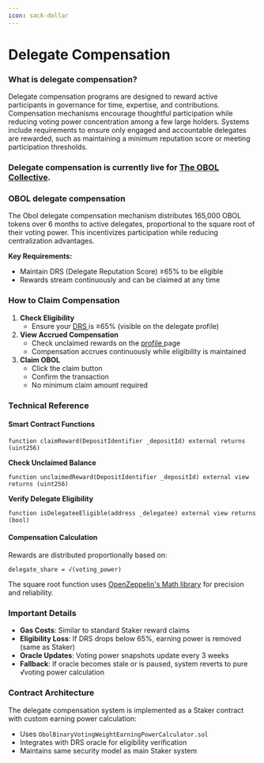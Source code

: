```yaml
---
icon: sack-dollar
---
```


# Delegate Compensation

### What is delegate compensation?  <a href="#id-7bd8cccb-6b50-4c44-a2f1-27975232711b" id="id-7bd8cccb-6b50-4c44-a2f1-27975232711b"></a>

Delegate compensation programs are designed to reward active participants in governance for time, expertise, and contributions. Compensation mechanisms encourage thoughtful participation while reducing voting power concentration among a few large holders. Systems include requirements to ensure only engaged and accountable delegates are rewarded, such as maintaining a minimum reputation score or meeting participation thresholds.

### Delegate compensation is currently live for [The OBOL Collective](https://www.tally.xyz/gov/obol). <a href="#id-7bd8cccb-6b50-4c44-a2f1-27975232711b" id="id-7bd8cccb-6b50-4c44-a2f1-27975232711b"></a>

### OBOL delegate compensation <a href="#id-7bd8cccb-6b50-4c44-a2f1-27975232711b" id="id-7bd8cccb-6b50-4c44-a2f1-27975232711b"></a>

The Obol delegate compensation mechanism distributes 165,000 OBOL tokens over 6 months to active delegates, proportional to the square root of their voting power. This incentivizes participation while reducing centralization advantages.

**Key Requirements:**

* Maintain DRS (Delegate Reputation Score) ≥65% to be eligible
* Rewards stream continuously and can be claimed at any time

### How to Claim Compensation <a href="#f26614aa-ba0a-4968-afe4-8b0e337b16df" id="f26614aa-ba0a-4968-afe4-8b0e337b16df"></a>

1. **Check Eligibility**
   * Ensure your [DRS ](delegate-reputation-score-drs.md)is ≥65% (visible on the delegate profile)
2. **View Accrued Compensation**
   * Check unclaimed rewards on the [profile ](../../../how-to-use-tally/set-up-a-tally-profile.md)page
   * Compensation accrues continuously while eligibility is maintained
3. **Claim OBOL**
   * Click the claim button
   * Confirm the transaction
   * No minimum claim amount required

### Technical Reference <a href="#id-114c4a24-2ba5-457d-855b-84d7e7cfa853" id="id-114c4a24-2ba5-457d-855b-84d7e7cfa853"></a>

#### Smart Contract Functions <a href="#id-774c0749-a41b-4447-9a70-d4cc196338ea" id="id-774c0749-a41b-4447-9a70-d4cc196338ea"></a>

`function claimReward(DepositIdentifier _depositId) external returns (uint256)`

**Check Unclaimed Balance**

`function unclaimedReward(DepositIdentifier _depositId) external view returns (uint256)`

**Verify Delegate Eligibility**

`function isDelegateeEligible(address _delegatee) external view returns (bool)`

#### Compensation Calculation <a href="#id-80f079d7-cfc0-49c1-bf3f-b2450ade1a9a" id="id-80f079d7-cfc0-49c1-bf3f-b2450ade1a9a"></a>

Rewards are distributed proportionally based on:

`delegate_share = √(voting_power)`

The square root function uses [OpenZeppelin's Math library](https://docs.openzeppelin.com/contracts/5.x/api/utils#Math-sqrt-uint256-) for precision and reliability.



### Important Details <a href="#id-8ead744e-c46d-4817-b200-de3fb709c2dd" id="id-8ead744e-c46d-4817-b200-de3fb709c2dd"></a>

* **Gas Costs**: Similar to standard Staker reward claims
* **Eligibility Loss**: If DRS drops below 65%, earning power is removed (same as Staker)
* **Oracle Updates**: Voting power snapshots update every 3 weeks
* **Fallback**: If oracle becomes stale or is paused, system reverts to pure √voting power calculation

### Contract Architecture <a href="#id-83695b95-4f88-484d-95e0-e3e02d92002b" id="id-83695b95-4f88-484d-95e0-e3e02d92002b"></a>

The delegate compensation system is implemented as a Staker contract with custom earning power calculation:

* Uses `ObolBinaryVotingWeightEarningPowerCalculator.sol`
* Integrates with DRS oracle for eligibility verification
* Maintains same security model as main Staker system
